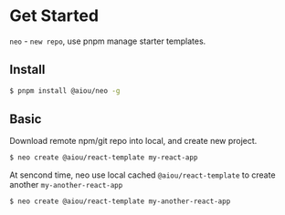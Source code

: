# Get Started

`neo` - `new repo`, use pnpm manage starter templates.

## Install

```sh
$ pnpm install @aiou/neo -g
```

## Basic

Download remote npm/git repo into local, and create new project.

```sh
$ neo create @aiou/react-template my-react-app
```

At sencond time, neo use local cached `@aiou/react-template` to create another `my-another-react-app`

```sh
$ neo create @aiou/react-template my-another-react-app
```
